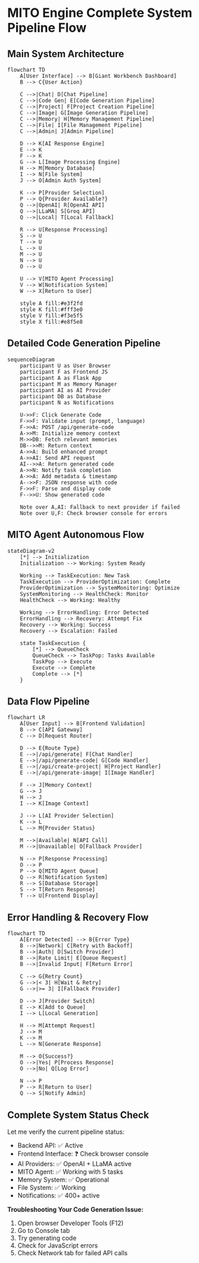 # MITO Engine Complete System Pipeline Flow

## Main System Architecture

```mermaid
flowchart TD
    A[User Interface] --> B[Giant Workbench Dashboard]
    B --> C{User Action}
    
    C -->|Chat| D[Chat Pipeline]
    C -->|Code Gen| E[Code Generation Pipeline]
    C -->|Project| F[Project Creation Pipeline]
    C -->|Image| G[Image Generation Pipeline]
    C -->|Memory| H[Memory Management Pipeline]
    C -->|File| I[File Management Pipeline]
    C -->|Admin| J[Admin Pipeline]
    
    D --> K[AI Response Engine]
    E --> K
    F --> K
    G --> L[Image Processing Engine]
    H --> M[Memory Database]
    I --> N[File System]
    J --> O[Admin Auth System]
    
    K --> P[Provider Selection]
    P --> Q{Provider Available?}
    Q -->|OpenAI| R[OpenAI API]
    Q -->|LLaMA| S[Groq API]
    Q -->|Local| T[Local Fallback]
    
    R --> U[Response Processing]
    S --> U
    T --> U
    L --> U
    M --> U
    N --> U
    O --> U
    
    U --> V[MITO Agent Processing]
    V --> W[Notification System]
    W --> X[Return to User]
    
    style A fill:#e3f2fd
    style K fill:#fff3e0
    style V fill:#f3e5f5
    style X fill:#e8f5e8
```

## Detailed Code Generation Pipeline

```mermaid
sequenceDiagram
    participant U as User Browser
    participant F as Frontend JS
    participant A as Flask App
    participant M as Memory Manager
    participant AI as AI Provider
    participant DB as Database
    participant N as Notifications
    
    U->>F: Click Generate Code
    F->>F: Validate input (prompt, language)
    F->>A: POST /api/generate-code
    A->>M: Initialize memory context
    M->>DB: Fetch relevant memories
    DB-->>M: Return context
    A->>A: Build enhanced prompt
    A->>AI: Send API request
    AI-->>A: Return generated code
    A->>N: Notify task completion
    A->>A: Add metadata & timestamp
    A-->>F: JSON response with code
    F->>F: Parse and display code
    F-->>U: Show generated code
    
    Note over A,AI: Fallback to next provider if failed
    Note over U,F: Check browser console for errors
```

## MITO Agent Autonomous Flow

```mermaid
stateDiagram-v2
    [*] --> Initialization
    Initialization --> Working: System Ready
    
    Working --> TaskExecution: New Task
    TaskExecution --> ProviderOptimization: Complete
    ProviderOptimization --> SystemMonitoring: Optimize
    SystemMonitoring --> HealthCheck: Monitor
    HealthCheck --> Working: Healthy
    
    Working --> ErrorHandling: Error Detected
    ErrorHandling --> Recovery: Attempt Fix
    Recovery --> Working: Success
    Recovery --> Escalation: Failed
    
    state TaskExecution {
        [*] --> QueueCheck
        QueueCheck --> TaskPop: Tasks Available
        TaskPop --> Execute
        Execute --> Complete
        Complete --> [*]
    }
```

## Data Flow Pipeline

```mermaid
flowchart LR
    A[User Input] --> B[Frontend Validation]
    B --> C[API Gateway]
    C --> D[Request Router]
    
    D --> E{Route Type}
    E -->|/api/generate| F[Chat Handler]
    E -->|/api/generate-code| G[Code Handler]
    E -->|/api/create-project| H[Project Handler]
    E -->|/api/generate-image| I[Image Handler]
    
    F --> J[Memory Context]
    G --> J
    H --> J
    I --> K[Image Context]
    
    J --> L[AI Provider Selection]
    K --> L
    L --> M{Provider Status}
    
    M -->|Available| N[API Call]
    M -->|Unavailable| O[Fallback Provider]
    
    N --> P[Response Processing]
    O --> P
    P --> Q[MITO Agent Queue]
    Q --> R[Notification System]
    R --> S[Database Storage]
    S --> T[Return Response]
    T --> U[Frontend Display]
```

## Error Handling & Recovery Flow

```mermaid
flowchart TD
    A[Error Detected] --> B{Error Type}
    B -->|Network| C[Retry with Backoff]
    B -->|Auth| D[Switch Provider]
    B -->|Rate Limit| E[Queue Request]
    B -->|Invalid Input| F[Return Error]
    
    C --> G{Retry Count}
    G -->|< 3| H[Wait & Retry]
    G -->|>= 3| I[Fallback Provider]
    
    D --> J[Provider Switch]
    E --> K[Add to Queue]
    I --> L[Local Generation]
    
    H --> M[Attempt Request]
    J --> M
    K --> M
    L --> N[Generate Response]
    
    M --> O{Success?}
    O -->|Yes| P[Process Response]
    O -->|No| Q[Log Error]
    
    N --> P
    P --> R[Return to User]
    Q --> S[Notify Admin]
```

## Complete System Status Check

Let me verify the current pipeline status:
- Backend API: ✅ Active
- Frontend Interface: ❓ Check browser console
- AI Providers: ✅ OpenAI + LLaMA active
- MITO Agent: ✅ Working with 5 tasks
- Memory System: ✅ Operational
- File System: ✅ Working
- Notifications: ✅ 400+ active

**Troubleshooting Your Code Generation Issue:**
1. Open browser Developer Tools (F12)
2. Go to Console tab
3. Try generating code
4. Check for JavaScript errors
5. Check Network tab for failed API calls